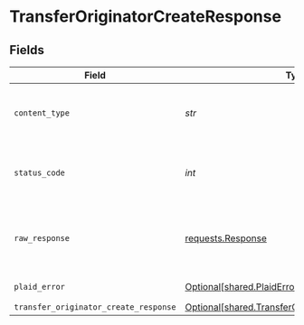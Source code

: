 # TransferOriginatorCreateResponse


## Fields

| Field                                                                                                        | Type                                                                                                         | Required                                                                                                     | Description                                                                                                  |
| ------------------------------------------------------------------------------------------------------------ | ------------------------------------------------------------------------------------------------------------ | ------------------------------------------------------------------------------------------------------------ | ------------------------------------------------------------------------------------------------------------ |
| `content_type`                                                                                               | *str*                                                                                                        | :heavy_check_mark:                                                                                           | HTTP response content type for this operation                                                                |
| `status_code`                                                                                                | *int*                                                                                                        | :heavy_check_mark:                                                                                           | HTTP response status code for this operation                                                                 |
| `raw_response`                                                                                               | [requests.Response](https://requests.readthedocs.io/en/latest/api/#requests.Response)                        | :heavy_check_mark:                                                                                           | Raw HTTP response; suitable for custom response parsing                                                      |
| `plaid_error`                                                                                                | [Optional[shared.PlaidError]](../../models/shared/plaiderror.md)                                             | :heavy_minus_sign:                                                                                           | Error response                                                                                               |
| `transfer_originator_create_response`                                                                        | [Optional[shared.TransferOriginatorCreateResponse]](../../models/shared/transferoriginatorcreateresponse.md) | :heavy_minus_sign:                                                                                           | OK                                                                                                           |